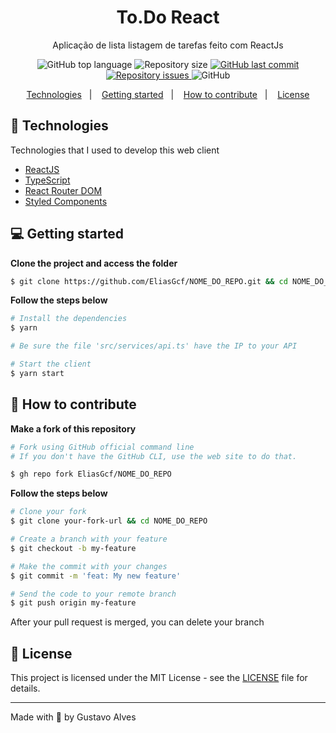<h1 align="center">
  To.Do React
</h1>

<p align="center">Aplicação de lista listagem de tarefas feito  com ReactJs</p>

<p align="center">
  <img alt="GitHub top language" src="https://img.shields.io/github/languages/top/gustta03/to.do_react">

<!--   <a href="/">
    <img alt="Made by" src="https://img.shields.io/badge/made%20by-gustta03">
  </a> -->
  
  <img alt="Repository size" src="https://img.shields.io/github/repo-size/gustta03/to.do_react">
  
  <a href="https://github.com/EliasGcf/readme-template/commits/master">
    <img alt="GitHub last commit" src="https://img.shields.io/github/last-commit/gustta03/to.do_react">
  </a>
  
  <a href="https://github.com/EliasGcf/readme-template/issues">
    <img alt="Repository issues" src="https://img.shields.io/github/issues/gustta03/to.do_react">
  </a>
  
 <img alt="GitHub" src="https://img.shields.io/github/license/EliasGcf/readme-template">
</p>

<p align="center">
  <a href="#-technologies">Technologies</a>&nbsp;&nbsp;&nbsp;|&nbsp;&nbsp;&nbsp;
  <a href="#-getting-started">Getting started</a>&nbsp;&nbsp;&nbsp;|&nbsp;&nbsp;&nbsp;
  <a href="#-how-to-contribute">How to contribute</a>&nbsp;&nbsp;&nbsp;|&nbsp;&nbsp;&nbsp;
  <a href="#-license">License</a>
</p>


## 🚀 Technologies

Technologies that I used to develop this web client

- [ReactJS](https://reactjs.org/)
- [TypeScript](https://www.typescriptlang.org/)
- [React Router DOM](https://reacttraining.com/react-router/)
- [Styled Components](https://styled-components.com/)


## 💻 Getting started

**Clone the project and access the folder**

```bash
$ git clone https://github.com/EliasGcf/NOME_DO_REPO.git && cd NOME_DO_REPO
```

**Follow the steps below**

```bash
# Install the dependencies
$ yarn

# Be sure the file 'src/services/api.ts' have the IP to your API

# Start the client
$ yarn start
```

## 🤔 How to contribute

**Make a fork of this repository**

```bash
# Fork using GitHub official command line
# If you don't have the GitHub CLI, use the web site to do that.

$ gh repo fork EliasGcf/NOME_DO_REPO
```

**Follow the steps below**

```bash
# Clone your fork
$ git clone your-fork-url && cd NOME_DO_REPO

# Create a branch with your feature
$ git checkout -b my-feature

# Make the commit with your changes
$ git commit -m 'feat: My new feature'

# Send the code to your remote branch
$ git push origin my-feature
```

After your pull request is merged, you can delete your branch

## 📝 License

This project is licensed under the MIT License - see the [LICENSE](LICENSE) file for details.

---

Made with 💜 by Gustavo Alves
